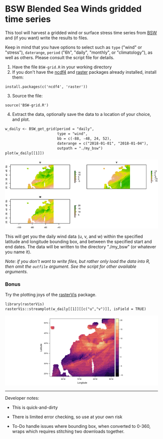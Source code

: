 # BSW Blended Sea Winds gridded time series

This tool will harvest a gridded wind or surface stress time series from [BSW](https://www.ncdc.noaa.gov/data-access/marineocean-data/blended-global/blended-sea-winds) and (if you want) write the results to files. 

Keep in mind that you have options to select such as `type` ("wind" or "stress"), `daterange`, `period` ("6h", "daily", "monthly", or "climatology"), as well as others. Please consult the script file for details.

1) Have the file `BSW-grid.R` in your working directory
2) If you don't have the [ncdf4](https://CRAN.R-project.org/package=ncdf4) and [raster](https://CRAN.R-project.org/package=raster) packages already installed, install them:

```
install.packages(c('ncdf4', 'raster'))
```

3) Source the file:

```
source('BSW-grid.R')
```

4) Extract the data, optionally save the data to a location of your choice, and plot.

```
w_daily <- BSW_get_grid(period = "daily",
                        type = "wind",
                        bb = c(-88, -48, 24, 52),
                        daterange = c("2018-01-01", "2018-01-04"),
                        outpath = "./my_bsw")
plot(w_daily[[1]])
```
![](w_daily-grid.png)

This will get you the daily wind data (u, v, and w) within the specified latitude and longitude bounding box, and between the specified start and end dates. The data will be written to the directory "./my_bsw" (or whatever you name it).

*Note: if you don't want to write files, but rather only load the data into R, then omit the `outfile` argument.  See the script for other available arguments.*

### Bonus

Try the plotting joys of the [rasterVis](https://oscarperpinan.github.io/rastervis/) package.

```
library(rasterVis)
rasterVis::streamplot(w_daily[[1]][[c("u","v")]], isField = TRUE)
```
![](w_daily-vectorplot.png)


---

Developer notes:

 - This is quick-and-dirty
 
 - There is limited error checking, so use at your own risk
 
 - To-Do  handle issues where bounding box, when converted to 0-360, wraps which requires stitching two downloads together.
